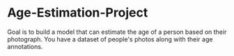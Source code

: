 # Age-Estimation-Project
Goal is to build a model that can estimate the age of a person based on their photograph. You have a dataset of people's photos along with their age annotations.
